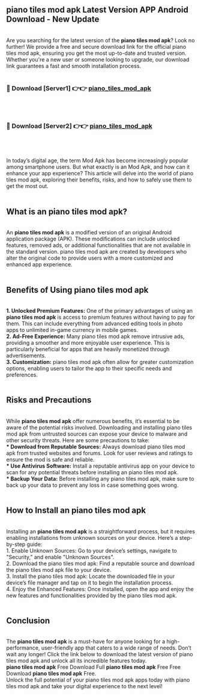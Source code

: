 ## piano tiles mod apk Latest Version APP Android Download - New Update
<br>
Are you searching for the latest version of the <strong>piano tiles mod apk</strong>? Look no further! We provide a free and secure download link for the official piano tiles mod apk, ensuring you get the most up-to-date and trusted version. Whether you're a new user or someone looking to upgrade, our download link guarantees a fast and smooth installation process.
<br>
<br>
<h3>🔴 Download [Server1] 👉👉 <a href="https://modyolo.store/piano+tiles+mod+apk">piano_tiles_mod_apk</a></h3><br>
<br>
<h3>🔴 Download [Server2] 👉👉 <a href="https://modyolo.store/piano+tiles+mod+apk">piano_tiles_mod_apk</a></h3><br>
<br>
<br>
In today’s digital age, the term Mod Apk has become increasingly popular among smartphone users. But what exactly is an Mod Apk, and how can it enhance your app experience? This article will delve into the world of piano tiles mod apk, exploring their benefits, risks, and how to safely use them to get the most out.
<br>
<br>
<h2>What is an piano tiles mod apk?</h2>
<br>
An <strong>piano tiles mod apk</strong> is a modified version of an original Android application package (APK). These modifications can include unlocked features, removed ads, or additional functionalities that are not available in the standard version. piano tiles mod apk are created by developers who alter the original code to provide users with a more customized and enhanced app experience.
<br>
<br>
<h2>Benefits of Using piano tiles mod apk</h2>
<br>
<strong> 1. Unlocked Premium Features:</strong> One of the primary advantages of using an <strong>piano tiles mod apk</strong> is access to premium features without having to pay for them. This can include everything from advanced editing tools in photo apps to unlimited in-game currency in mobile games.
<br>
<strong> 2. Ad-Free Experience:</strong> Many piano tiles mod apk remove intrusive ads, providing a smoother and more enjoyable user experience. This is particularly beneficial for apps that are heavily monetized through advertisements.
<br>
<strong> 3. Customization:</strong> piano tiles mod apk often allow for greater customization options, enabling users to tailor the app to their specific needs and preferences.
<br>
<br>
<h2>Risks and Precautions</h2>
<br>
While <strong>piano tiles mod apk</strong> offer numerous benefits, it’s essential to be aware of the potential risks involved. Downloading and installing piano tiles mod apk from untrusted sources can expose your device to malware and other security threats. Here are some precautions to take:
<br>
<strong> * Download from Reputable Sources:</strong> Always download piano tiles mod apk from trusted websites and forums. Look for user reviews and ratings to ensure the mod is safe and reliable.
<br>
<strong> * Use Antivirus Software:</strong> Install a reputable antivirus app on your device to scan for any potential threats before installing an piano tiles mod apk.
<br>
<strong> * Backup Your Data:</strong> Before installing any piano tiles mod apk, make sure to back up your data to prevent any loss in case something goes wrong.
<br>
<br>
<h2>How to Install an piano tiles mod apk</h2>
<br>
Installing an <strong>piano tiles mod apk</strong> is a straightforward process, but it requires enabling installations from unknown sources on your device. Here’s a step-by-step guide:
<br>
 1. Enable Unknown Sources: Go to your device’s settings, navigate to "Security," and enable "Unknown Sources".
<br>
 2. Download the piano tiles mod apk: Find a reputable source and download the piano tiles mod apk file to your device.
<br>
 3. Install the piano tiles mod apk: Locate the downloaded file in your device’s file manager and tap on it to begin the installation process.
<br>
 4. Enjoy the Enhanced Features: Once installed, open the app and enjoy the new features and functionalities provided by the piano tiles mod apk.
<br>
<br>
<h2><strong>Conclusion</strong></h2>
<br>
The <strong>piano tiles mod apk</strong> is a must-have for anyone looking for a high-performance, user-friendly app that caters to a wide range of needs. Don’t wait any longer! Click the link below to download the latest version of piano tiles mod apk and unlock all its incredible features today.
<br>
<strong>piano tiles mod apk</strong> Free Download Full <strong>piano tiles mod apk</strong> Free Free Download <strong>piano tiles mod apk</strong> Free.
<br>
Unlock the full potential of your piano tiles mod apk apps today with piano tiles mod apk and take your digital experience to the next level!